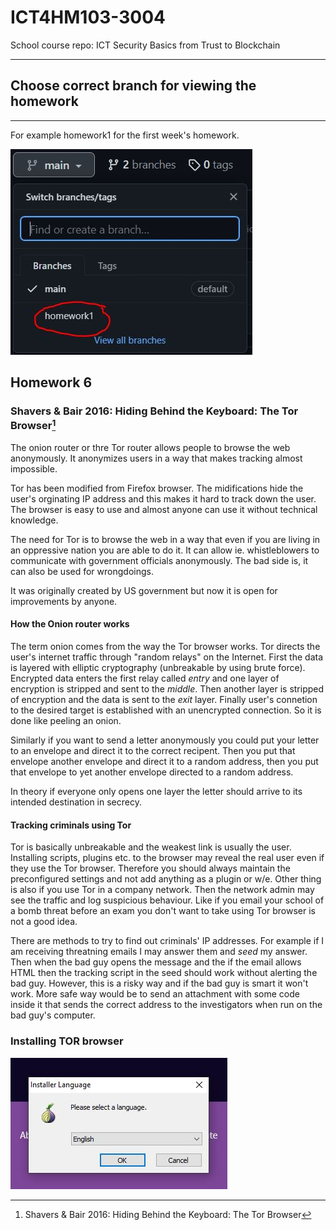 # ICT4HM103-3004
School course repo: ICT Security Basics from Trust to Blockchain


***
## Choose correct branch for viewing the homework
***

For example homework1 for the first week's homework.

![This is an instructional image](/pics/change_branch.JPG)


## Homework 6

### Shavers & Bair 2016: Hiding Behind the Keyboard: The Tor Browser[^torbook]

The onion router or thre Tor router allows people to browse the web anonymously. It anonymizes users in a way that makes tracking almost impossible. 

Tor has been modified from Firefox browser. The midifications hide the user's orginating IP address and this makes it hard to track down the user. The browser is easy to use and almost anyone can use it without technical knowledge. 

The need for Tor is to browse the web in a way that even if you are living in an oppressive nation you are able to do it. It can allow ie. whistleblowers to communicate with government officials anonymously. The bad side is, it can also be used for wrongdoings. 

It was originally created by US government but now it is open for improvements by anyone.

#### How the Onion router works

The term onion comes from the way the Tor browser works. Tor directs the user's internet traffic through "random relays" on the Internet. First the data is layered with elliptic cryptography (unbreakable by using brute force). Encrypted data enters the first relay called *entry* and one layer of encryption is stripped and sent to the *middle*. Then another layer is stripped of encryption and the data is sent to the *exit* layer. Finally user's connetion to the desired target is established with an unencrypted connection. So it is done like peeling an onion.

Similarly if you want to send a letter anonymously you could put your letter to an envelope and direct it to the correct recipent. Then you put that envelope another envelope and direct it to a random address, then you put that envelope to yet another envelope directed to a random address.

In theory if everyone only opens one layer the letter should arrive to its intended destination in secrecy.


#### Tracking criminals using Tor

Tor is basically unbreakable and the weakest link is usually the user. Installing scripts, plugins etc. to the browser may reveal the real user even if they use the Tor browser. Therefore you should always maintain the preconfigured settings and not add anything as a plugin or w/e. Other thing is also if you use Tor in a company network. Then the network admin may see the traffic and log suspicious behaviour. Like if you email your school of a bomb threat before an exam you don't want to take using Tor browser is not a good idea.

There are methods to try to find out criminals' IP addresses. For example if I am receiving threatning emails I may answer them and *seed* my answer. Then when the bad guy opens the message and the if the email allows HTML then the tracking script in the seed should work without alerting the bad guy. However, this is a risky way and if the bad guy is smart it won't work. More safe way would be to send an attachment with some code inside it that sends the correct address to the investigators when run on the bad guy's computer.

### Installing TOR browser

![installing tor](/pics/tor1.JPG)



[^torbook]: Shavers & Bair 2016: Hiding Behind the Keyboard: The Tor Browser